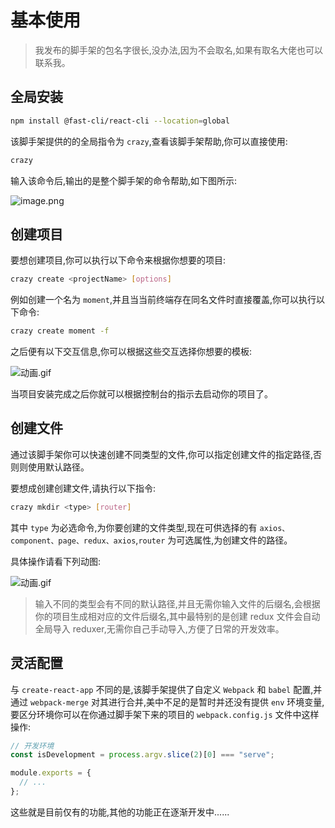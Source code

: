 # 基本使用

> 我发布的脚手架的包名字很长,没办法,因为不会取名,如果有取名大佬也可以联系我。

## 全局安装

```bash
npm install @fast-cli/react-cli --location=global
```

该脚手架提供的的全局指令为 `crazy`,查看该脚手架帮助,你可以直接使用:

```bash
crazy
```

输入该命令后,输出的是整个脚手架的命令帮助,如下图所示:

![image.png](https://p1-juejin.byteimg.com/tos-cn-i-k3u1fbpfcp/3950f1460b9b4ed2a6d1d4402e396667~tplv-k3u1fbpfcp-watermark.image?)

## 创建项目

要想创建项目,你可以执行以下命令来根据你想要的项目:

```bash
crazy create <projectName> [options]
```

例如创建一个名为 `moment`,并且当当前终端存在同名文件时直接覆盖,你可以执行以下命令:

```bash
crazy create moment -f
```

之后便有以下交互信息,你可以根据这些交互选择你想要的模板:

![动画.gif](https://p6-juejin.byteimg.com/tos-cn-i-k3u1fbpfcp/d094c0b458ca4c38ac4e2939796fe647~tplv-k3u1fbpfcp-watermark.image?)

当项目安装完成之后你就可以根据控制台的指示去启动你的项目了。

## 创建文件

通过该脚手架你可以快速创建不同类型的文件,你可以指定创建文件的指定路径,否则则使用默认路径。

要想成创建创建文件,请执行以下指令:

```bash
crazy mkdir <type> [router]
```

其中 `type` 为必选命令,为你要创建的文件类型,现在可供选择的有 `axios、component、page、redux、axios`,`router` 为可选属性,为创建文件的路径。

具体操作请看下列动图:

![动画.gif](https://p1-juejin.byteimg.com/tos-cn-i-k3u1fbpfcp/c9ace1c86f6c4cdbb8b03c8158e49aa0~tplv-k3u1fbpfcp-watermark.image?)

> 输入不同的类型会有不同的默认路径,并且无需你输入文件的后缀名,会根据你的项目生成相对应的文件后缀名,其中最特别的是创建 redux 文件会自动全局导入 reduxer,无需你自己手动导入,方便了日常的开发效率。

## 灵活配置

与 `create-react-app` 不同的是,该脚手架提供了自定义 `Webpack` 和 `babel` 配置,并通过 `webpack-merge` 对其进行合并,美中不足的是暂时并还没有提供 `env` 环境变量,要区分环境你可以在你通过脚手架下来的项目的 `webpack.config.js` 文件中这样操作:

```js
// 开发环境
const isDevelopment = process.argv.slice(2)[0] === "serve";

module.exports = {
  // ...
};
```

这些就是目前仅有的功能,其他的功能正在逐渐开发中......
